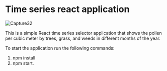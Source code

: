 # Time series react application

![Capture32](https://github.com/zulfiqar313/time-series-react-application/assets/69974518/09ff18b6-6831-4546-91f6-8e0d97cda367)

This is a simple React time series selector application that shows the pollen per cubic meter by trees, grass, and weeds in different months of the year.

To start the application run the following commands:
1) npm install
2) npm start.  
